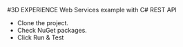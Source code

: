 #3D EXPERIENCE Web Services example with C# REST API
  - Clone the project.
  - Check NuGet packages.
  - Click Run & Test
